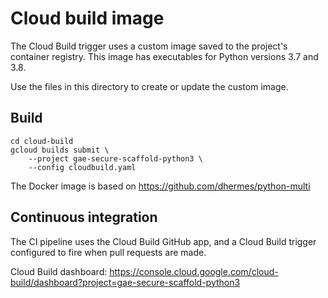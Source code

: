 Cloud build image
=================

The Cloud Build trigger uses a custom image saved to the project's container registry. This image has executables for Python versions 3.7 and 3.8.

Use the files in this directory to create or update the custom image.


Build
-----

    cd cloud-build
    gcloud builds submit \
        --project gae-secure-scaffold-python3 \
        --config cloudbuild.yaml


The Docker image is based on https://github.com/dhermes/python-multi


Continuous integration
----------------------

The CI pipeline uses the Cloud Build GitHub app, and a Cloud Build trigger configured to fire when pull requests are made.

Cloud Build dashboard: https://console.cloud.google.com/cloud-build/dashboard?project=gae-secure-scaffold-python3

